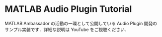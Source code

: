 # MATLAB Audio Plugin Tutorial

MATLAB Ambassador の活動の一環として公開している Audio Plugin 開発のサンプル実装です．詳細な説明は YouTube をご視聴ください．
